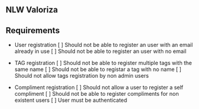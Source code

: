 ## NLW Valoriza

## Requirements

 - User registration
    [ ] Should not be able to register an user with an email already in use
    [ ] Should not be able to register an user with no email

 - TAG registration
    [ ] Should not be able to register multiple tags with the same name
    [ ] Should not be able to registar a tag with no name
    [ ] Should not allow tags registration by non admin users

 - Compliment registration
    [ ] Should not allow a user to register a self compliment
    [ ] Should not be able to register compliments for non existent users
    [ ] User must be authenticated